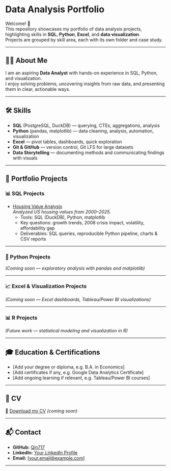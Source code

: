 # Data Analysis Portfolio

Welcome! 👋  
This repository showcases my portfolio of data analysis projects, highlighting skills in **SQL**, **Python**, **Excel**, and **data visualization**.  
Projects are grouped by skill area, each with its own folder and case study.

---

## 👩‍💻 About Me
I am an aspiring **Data Analyst** with hands-on experience in SQL, Python, and visualization.  
I enjoy solving problems, uncovering insights from raw data, and presenting them in clear, actionable ways.  

---

## 🛠 Skills
- **SQL** (PostgreSQL, DuckDB) — querying, CTEs, aggregations, analysis  
- **Python** (pandas, matplotlib) — data cleaning, analysis, automation, visualization  
- **Excel** — pivot tables, dashboards, quick exploration  
- **Git & GitHub** — version control, Git LFS for large datasets  
- **Data Storytelling** — documenting methods and communicating findings with visuals  

---

## 📂 Portfolio Projects

### 📊 SQL Projects
- [Housing Value Analysis](housing-portfolio)  
  *Analyzed US housing values from 2000–2025.*  
  - Tools: SQL (DuckDB), Python, matplotlib  
  - Key questions: growth trends, 2008 crisis impact, volatility, affordability gap  
  - Deliverables: SQL queries, reproducible Python pipeline, charts & CSV reports  

---

### 🐍 Python Projects
*(Coming soon — exploratory analysis with pandas and matplotlib)*

---

### 📈 Excel & Visualization Projects
*(Coming soon — Excel dashboards, Tableau/Power BI visualizations)*

---

### 📊 R Projects
*(Future work — statistical modeling and visualization in R)*

---

## 🎓 Education & Certifications
- [Add your degree or diploma, e.g. B.A. in Economics]  
- [Add certificates if any, e.g. Google Data Analytics Certificate]  
- [Add ongoing learning if relevant, e.g. Tableau/Power BI courses]  

---

## 📑 CV
📄 [Download my CV](CV.pdf) *(coming soon)*  

---

## 📬 Contact
- **GitHub:** [Qin717](https://github.com/Qin717)  
- **LinkedIn:** [Your LinkedIn Profile](#)  
- **Email:** [your.email@example.com]  

---
